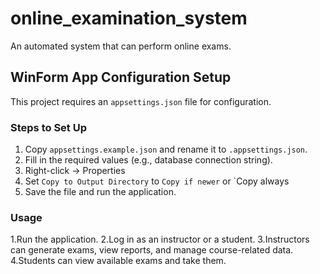 # online_examination_system

An automated system that can perform online exams.

## WinForm App Configuration Setup

This project requires an `appsettings.json` file for configuration.

### Steps to Set Up

1. Copy `appsettings.example.json` and rename it to `.appsettings.json`.
2. Fill in the required values (e.g., database connection string).
3. Right-click → Properties
4. Set `Copy to Output Directory` to `Copy if newer` or `Copy always
5. Save the file and run the application.

### Usage
1.Run the application.
2.Log in as an instructor or a student.
3.Instructors can generate exams, view reports, and manage course-related data.
4.Students can view available exams and take them.
